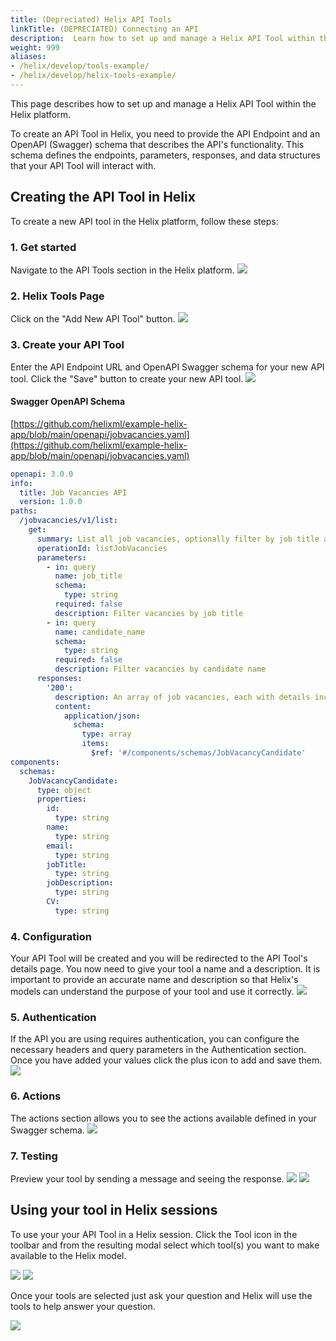 ```yaml
---
title: (Depreciated) Helix API Tools
linkTitle: (DEPRECIATED) Connecting an API
description:  Learn how to set up and manage a Helix API Tool within the Helix platform.
weight: 999
aliases:
- /helix/develop/tools-example/
- /helix/develop/helix-tools-example/
---
```


This page describes how to set up and manage a Helix API Tool within the Helix platform.

To create an API Tool in Helix, you need to provide the API Endpoint and an OpenAPI (Swagger) schema that describes the API's functionality. This schema defines the endpoints, parameters, responses, and data structures that your API Tool will interact with.

## Creating the API Tool in Helix

To create a new API tool in the Helix platform, follow these steps:

### 1. Get started
Navigate to the API Tools section in the Helix platform.
![](account-menu.png)

### 2. Helix Tools Page
Click on the "Add New API Tool" button.
![](tools-ui.png)

### 3. Create your API Tool
Enter the API Endpoint URL and OpenAPI Swagger schema for your new API tool. Click the "Save" button to create your new API tool.
![](tools-new.png)

#### Swagger OpenAPI Schema

[https://github.com/helixml/example-helix-app/blob/main/openapi/jobvacancies.yaml](https://github.com/helixml/example-helix-app/blob/main/openapi/jobvacancies.yaml)

```yaml
openapi: 3.0.0
info:
  title: Job Vacancies API
  version: 1.0.0
paths:
  /jobvacancies/v1/list:
    get:
      summary: List all job vacancies, optionally filter by job title and/or candidate name
      operationId: listJobVacancies
      parameters:
        - in: query
          name: job_title
          schema:
            type: string
          required: false
          description: Filter vacancies by job title
        - in: query
          name: candidate_name
          schema:
            type: string
          required: false
          description: Filter vacancies by candidate name
      responses:
        '200':
          description: An array of job vacancies, each with details including ID, name, email, job title, job description, and CV
          content:
            application/json:
              schema:
                type: array
                items:
                  $ref: '#/components/schemas/JobVacancyCandidate'
components:
  schemas:
    JobVacancyCandidate:
      type: object
      properties:
        id:
          type: string
        name:
          type: string
        email:
          type: string
        jobTitle:
          type: string
        jobDescription:
          type: string
        CV:
          type: string
```

### 4. Configuration
Your API Tool will be created and you will be redirected to the API Tool's details page. You now need to give your tool a name and a description. It is important to provide an accurate name and description so that Helix's models can understand the purpose of your tool and use it correctly.
![](tools-details.png)

### 5. Authentication
If the API you are using requires authentication, you can configure the necessary headers and query parameters in the Authentication section. Once you have added your values click the plus icon to add and save them.
![](tools-authentication.png)

### 6. Actions
The actions section allows you to see the actions available defined in your Swagger schema.
![](tools-actions.png)

### 7. Testing
Preview your tool by sending a message and seeing the response.
![](tools-preview.png)
![](tools-preview-answer.png)

## Using your tool in Helix sessions

To use your your API Tool in a Helix session. Click the Tool icon in the toolbar and from the resulting modal select which tool(s) you want to make available to the Helix model.

![](tools-use.png)
![](tools-use-modal.png)

Once your tools are selected just ask your question and Helix will use the tools to help answer your question.

![](tools-chat.png)